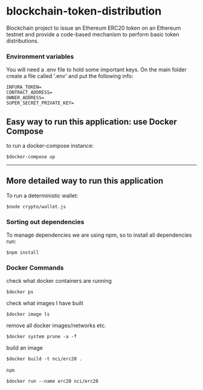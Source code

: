 # blockchain-token-distribution
Blockchain project to issue an Ethereum ERC20 token on an Ethereum testnet and provide a code-based mechanism to perform basic token distributions.


### Environment variables ###

You will need a .env file to hold some important keys.
On the main folder create a file called '.env' and put the following info:

```
INFURA_TOKEN=
CONTRACT_ADDRESS=
OWNER_ADDRESS=
SUPER_SECRET_PRIVATE_KEY=
```

## Easy way to run this application: use Docker Compose ##

to run a docker-compose instance:

```$docker-compose up```


___________________________________________________________


## More detailed way to run this application ##

To run a deterministic wallet:

```$node crypto/wallet.js```

### Sorting out dependencies ###

To manage dependencies we are using npm, so to install all dependencies run:

```$npm install```


### Docker Commands ###

check what docker containers are running

```$docker ps```

check what images I have built

``` $docker image ls ```

remove all docker images/networks etc.

``` $docker system prune -a -f ```

build an image

``` $docker build -t nci/erc20 . ```

run 

``` $docker run --name erc20 nci/erc20 ```
